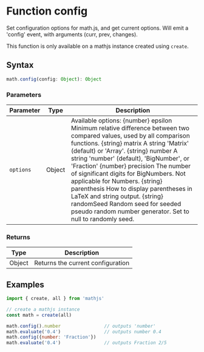 <!-- Note: This file is automatically generated from source code comments. Changes made in this file will be overridden. -->

# Function config

Set configuration options for math.js, and get current options.
Will emit a 'config' event, with arguments (curr, prev, changes).

This function is only available on a mathjs instance created using `create`.


## Syntax

```js
math.config(config: Object): Object
```

### Parameters

Parameter | Type | Description
--------- | ---- | -----------
`options` | Object | Available options: {number} epsilon Minimum relative difference between two compared values, used by all comparison functions. {string} matrix A string 'Matrix' (default) or 'Array'. {string} number A string 'number' (default), 'BigNumber', or 'Fraction' {number} precision The number of significant digits for BigNumbers. Not applicable for Numbers. {string} parenthesis How to display parentheses in LaTeX and string output. {string} randomSeed Random seed for seeded pseudo random number generator. Set to null to randomly seed.

### Returns

Type | Description
---- | -----------
Object | Returns the current configuration


## Examples

```js
import { create, all } from 'mathjs'

// create a mathjs instance
const math = create(all)

math.config().number                // outputs 'number'
math.evaluate('0.4')                // outputs number 0.4
math.config({number: 'Fraction'})
math.evaluate('0.4')                // outputs Fraction 2/5
```


